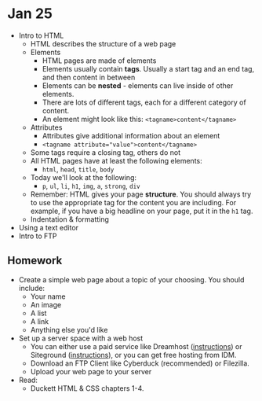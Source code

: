 # Jan 25
* Intro to HTML
	* HTML describes the structure of a web page
	* Elements
		* HTML pages are made of elements
		* Elements usually contain **tags**. Usually a start tag and an end tag, and then content in between
		* Elements can be **nested** - elements can live inside of other elements.
		* There are lots of different tags, each for a different category of content.
		* An element might look like this: ```<tagname>content</tagname>```
	* Attributes
		* Attributes give additional information about an element
		* ```<tagname attribute="value">content</tagname>```
	* Some tags require a closing tag, others do not
	* All HTML pages have at least the following elements:
		* ```html```, ```head```, ```title```, ```body```
	* Today we'll look at the following:
		* ```p```, ```ul```, ```li```, ```h1```, ```img```, ```a```, ```strong```, ```div```
	* Remember: HTML gives your page **structure**. You should always try to use the appropriate tag for the content you are including. For example, if you have a big headline on your page, put it in the ```h1``` tag.
	* Indentation & formatting
* Using a text editor
* Intro to FTP
		

## Homework

* Create a simple web page about a topic of your choosing. You should include:
	* Your name
	* An image
	* A list
	* A link
	* Anything else you'd like
* Set up a server space with a web host
	* You can either use a paid service like Dreamhost ([instructions](https://docs.google.com/presentation/d/1IQMfbvyx_ElgKfaPp1MrWdtSNr_56dnn8LErAbBkmoI/edit#slide=id.g381b19e18_20)) or Siteground ([instructions](https://docs.google.com/presentation/d/1CFON25fsVAXqxLyAWRMcI5ofKijmtzMwbMMDBKhhACs/edit#slide=id.gee97fe2a7_0_87)), or you can get free hosting from IDM.
	* Download an FTP Client like Cyberduck (recommended) or Filezilla.
	* Upload your web page to your server
* Read:
	* Duckett HTML & CSS chapters 1-4.
